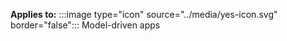 **Applies to:** :::image type="icon" source="../media/yes-icon.svg" border="false"::: Model-driven apps
